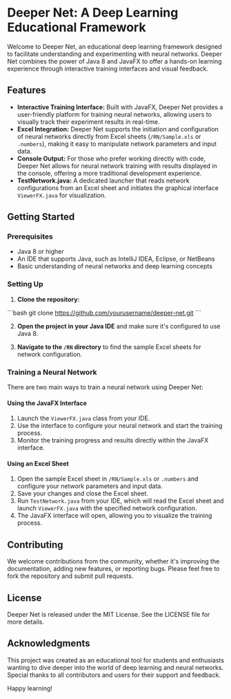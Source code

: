 # Deeper Net: A Deep Learning Educational Framework

Welcome to Deeper Net, an educational deep learning framework designed to facilitate understanding and experimenting with neural networks. Deeper Net combines the power of Java 8 and JavaFX to offer a hands-on learning experience through interactive training interfaces and visual feedback.

## Features

- **Interactive Training Interface:** Built with JavaFX, Deeper Net provides a user-friendly platform for training neural networks, allowing users to visually track their experiment results in real-time.
- **Excel Integration:** Deeper Net supports the initiation and configuration of neural networks directly from Excel sheets (`/RN/Sample.xls` or `.numbers`), making it easy to manipulate network parameters and input data.
- **Console Output:** For those who prefer working directly with code, Deeper Net allows for neural network training with results displayed in the console, offering a more traditional development experience.
- **TestNetwork.java:** A dedicated launcher that reads network configurations from an Excel sheet and initiates the graphical interface `ViewerFX.java` for visualization.

## Getting Started

### Prerequisites

- Java 8 or higher
- An IDE that supports Java, such as IntelliJ IDEA, Eclipse, or NetBeans
- Basic understanding of neural networks and deep learning concepts

### Setting Up

1. **Clone the repository:**

\```bash
git clone https://github.com/yourusername/deeper-net.git
\```

2. **Open the project in your Java IDE** and make sure it's configured to use Java 8.

3. **Navigate to the `/RN` directory** to find the sample Excel sheets for network configuration.

### Training a Neural Network

There are two main ways to train a neural network using Deeper Net:

#### Using the JavaFX Interface

1. Launch the `ViewerFX.java` class from your IDE.
2. Use the interface to configure your neural network and start the training process.
3. Monitor the training progress and results directly within the JavaFX interface.

#### Using an Excel Sheet

1. Open the sample Excel sheet in `/RN/Sample.xls` or `.numbers` and configure your network parameters and input data.
2. Save your changes and close the Excel sheet.
3. Run `TestNetwork.java` from your IDE, which will read the Excel sheet and launch `ViewerFX.java` with the specified network configuration.
4. The JavaFX interface will open, allowing you to visualize the training process.

## Contributing

We welcome contributions from the community, whether it's improving the documentation, adding new features, or reporting bugs. Please feel free to fork the repository and submit pull requests.

## License

Deeper Net is released under the MIT License. See the LICENSE file for more details.

## Acknowledgments

This project was created as an educational tool for students and enthusiasts wanting to dive deeper into the world of deep learning and neural networks. Special thanks to all contributors and users for their support and feedback.

Happy learning!
